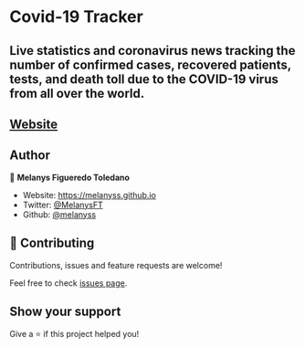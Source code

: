 # Covid-19 Tracker

## Live statistics and coronavirus news tracking the number of confirmed cases, recovered patients, tests, and death toll due to the COVID-19 virus from all over the world.

## [Website](https://melanyss.github.io/covid19-Tracker/)

## Author

👤 **Melanys Figueredo Toledano**

* Website: https://melanyss.github.io
* Twitter: [@MelanysFT](https://twitter.com/MelanysFT)
* Github: [@melanyss](https://github.com/melanyss/melanyss.github.io)

## 🤝 Contributing

Contributions, issues and feature requests are welcome!

Feel free to check [issues page](https://github.com/melanyss/covid19-stats/issues). 

## Show your support

Give a ⭐️ if this project helped you!
